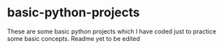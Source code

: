 # basic-python-projects
These are some basic python projects which I have coded just to practice some basic concepts.
Readme yet to be edited
